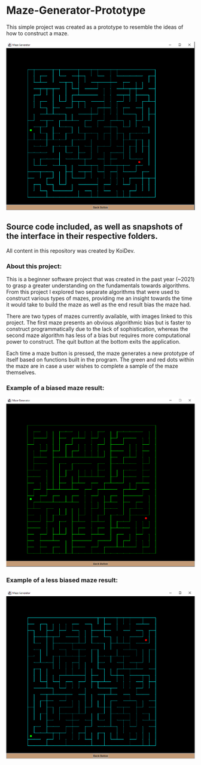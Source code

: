 # Maze-Generator-Prototype

This simple project was created as a prototype to resemble the ideas of how to construct a maze.

![alt text](https://github.com/KoiDeve/Maze-Generator-Prototype/blob/main/Snapshots/2%20-%20MazeGenerator_UnbiasedMaze.PNG?raw=true)

## Source code included, as well as snapshots of the interface in their respective folders.

All content in this repository was created by KoiDev.

### About this project:

This is a beginner software project that was created in the past year (~2021) to grasp a greater understanding on the fundamentals towards algorithms. From this project I explored two separate algorithms that were used to construct various types of mazes, providing me an insight towards the time it would take to build the maze as well as the end result bias the maze had.

There are two types of mazes currently available, with images linked to this project. The first maze presents an obvious algorithmic bias but is faster to construct programmatically due to the lack of sophistication, whereas the second maze algorithm has less of a bias but requires more computational power to construct. The quit button at the bottom exits the application.

Each time a maze button is pressed, the maze generates a new prototype of itself based on functions built in the  program. The green and red dots within the maze are in case a user wishes to complete a sample of the maze themselves.

### Example of a biased maze result:

![alt text](https://github.com/KoiDeve/Maze-Generator-Prototype/blob/main/Snapshots/1%20-%20MazeGenerator_BiasedMaze.PNG?raw=true)

### Example of a less biased maze result:

![alt text](https://github.com/KoiDeve/Maze-Generator-Prototype/blob/main/Snapshots/3%20-%20Unbiased_Example2.PNG?raw=true)
